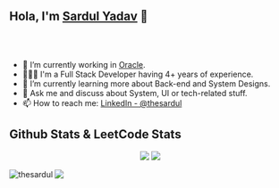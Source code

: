 ## Hola, I'm [Sardul Yadav](https://thesardul.com/) 👋

<br/>
<br/>


- 🔭 I’m currently working in [Oracle](https://www.oracle.com/industries/financial-services/banking/digital-experience.html).
- 👨🏻‍💻 I'm a Full Stack Developer having 4+ years of experience.
- 🌱 I’m currently learning more about Back-end and System Designs.
- 💬 Ask me and discuss about System, UI or tech-related stuff.
- 📫 How to reach me: [LinkedIn - @thesardul](https://www.linkedin.com/in/thesardul/)

## Github Stats  & LeetCode Stats

<div align="center"><img src="https://github-readme-stats.vercel.app/api?username=thesardul&show_icons=true&theme=synthwave&count_private=true" />

<img src="https://leetcode-stats.vercel.app/api?username=thesardul&theme=Light" />

</div>
<p><img align="left" src="https://github-readme-stats.vercel.app/api/top-langs?username=thesardul&show_icons=true&locale=en&layout=compact" alt="thesardul" /></p>
<p><img align="center" src="https://github-readme-streak-stats.herokuapp.com/?user=thesardul&alt=thesardul"/></p>
<br />
